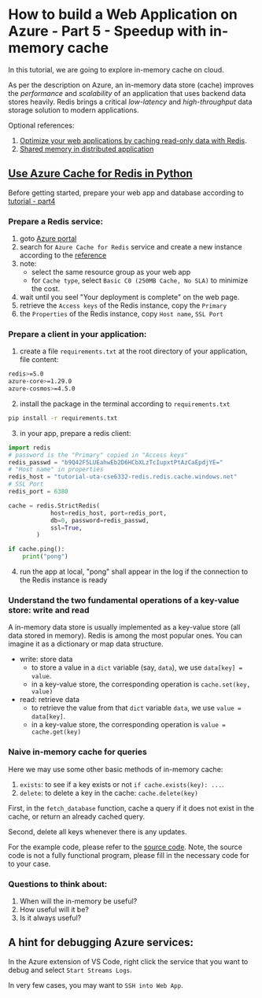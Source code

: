 # How to build a Web Application on Azure - Part 5 - Speedup with in-memory cache

In this tutorial, we are going to explore in-memory cache on cloud. 

As per the description on Azure, an in-memory data store (cache) improves the *performance* and *scalability* of an application that uses backend data stores heavily. Redis brings a critical *low-latency* and *high-throughput* data storage solution to modern applications. 

Optional references:
1. [Optimize your web applications by caching read-only data with Redis](https://learn.microsoft.com/en-us/training/modules/optimize-your-web-apps-with-redis/?WT.mc_id=APC-AzureCacheforRedis).
1. [Shared memory in distributed application](https://learn.microsoft.com/en-us/training/modules/accelerate-scale-spring-boot-application-azure-cache-redis/?WT.mc_id=APC-AzureCacheforRedis)


## [Use Azure Cache for Redis in Python](https://learn.microsoft.com/en-us/azure/azure-cache-for-redis/cache-python-get-started)

Before getting started, prepare your web app and database according to [tutorial - part4](part4.md)

### Prepare a Redis service:

1. goto [Azure portal](https://portal.azure.com/)
1. search for `Azure Cache for Redis` service and create a new instance according to the [reference](https://learn.microsoft.com/en-us/azure/azure-cache-for-redis/cache-python-get-started)
1. note: 
    - select the same resource group as your web app
    - for `Cache type`, select `Basic C0 (250MB Cache, No SLA)` to minimize the cost.
1. wait until you seel "Your deployment is complete" on the web page.
1. retrieve the `Access keys` of the Redis instance, copy the `Primary`
1. the `Properties` of the Redis instance, copy `Host name`, `SSL Port`

### Prepare a client in your application:

1. create a file `requirements.txt` at the root directory of your application, file content:
```bash
redis>=5.0
azure-core>=1.29.0
azure-cosmos>=4.5.0
```
2. install the package in the terminal according to `requirements.txt`
```bash
pip install -r requirements.txt
```
3. in your app, prepare a redis client:
```python
import redis
# password is the "Primary" copied in "Access keys"
redis_passwd = "b9Q42F5LUEahwEb2D6HCbXLzTcIupxtPtAzCaEpdjYE="
# "Host name" in properties
redis_host = "tutorial-uta-cse6332-redis.redis.cache.windows.net"
# SSL Port
redis_port = 6380

cache = redis.StrictRedis(
            host=redis_host, port=redis_port, 
            db=0, password=redis_passwd,
            ssl=True,
        )

if cache.ping():
    print("pong")

```
4. run the app at local, "pong" shall appear in the log if the connection to the Redis instance is ready

### Understand the two fundamental operations of a key-value store: write and read

A in-memory data store is usually implemented as a key-value store (all data stored in memory). Redis is among the most popular ones. You can imagine it as a dictionary or map data structure.

* write: store data
    - to store a value in a `dict` variable (say, `data`), we use `data[key] = value`.
    - in a key-value store, the corresponding operation is `cache.set(key, value)`
* read: retrieve data
    - to retrieve the value from that `dict` variable `data`, we use `value = data[key]`.
    - in a key-value store, the corresponding operation is `value = cache.get(key)`

###  Naive in-memory cache for queries

Here we may use some other basic methods of in-memory cache: 
1. `exists`: to see if a key exists or not `if cache.exists(key): ...`.
1. `delete`: to delete a key in the cache: `cache.delete(key)`

First, in the `fetch_database` function, cache a query if it does not exist in the cache, or return an already cached query.

Second, delete all keys whenever there is any updates.

For the example code, please refer to the [source code](src/part5/app.py). Note, the source code is not a fully functional program, please fill in the necessary code for to your case.

### Questions to think about:

1. When will the in-memory be useful?
1. How useful will it be? 
1. Is it always useful?

## A hint for debugging Azure services:

In the Azure extension of VS Code, right click the service that you want to debug and select `Start Streams Logs`.

In very few cases, you may want to `SSH into Web App`.














